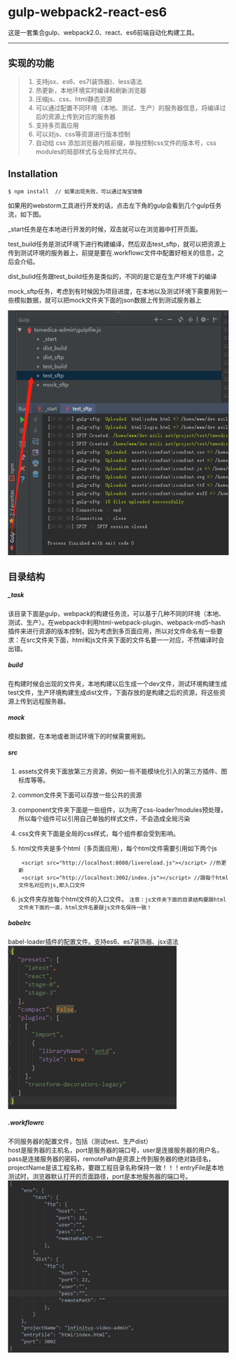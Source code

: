 # gulp-webpack2-react-es6

这是一套集合gulp、webpack2.0、react、es6前端自动化构建工具。
- - - 

## 实现的功能
> 1. 支持jsx、es6、es7(装饰器)、less语法
> 2. 热更新，本地环境实时编译和刷新浏览器
> 3. 压缩js、css、html静态资源
> 4. 可以通过配置不同环境（本地、测试、生产）的服务器信息，将编译过后的资源上传到对应的服务器
> 5. 支持多页面应用
> 6. 可以对js、css等资源进行版本控制
> 7. 自动给 css 添加浏览器内核前缀，单独控制css文件的版本号，css modules的局部样式与全局样式共存。

## Installation
`$ npm install  // 如果出现失败，可以通过淘宝镜像` 
 
如果用的webstorm工具进行开发的话，点击左下角的gulp会看到几个gulp任务流，如下图。  

_start任务是在本地进行开发的时候，双击就可以在浏览器中打开页面。 
 
test_build任务是测试环境下进行构建编译，然后双击test_sftp，就可以把资源上传到测试环境的服务器上，前提是要在.workflowc文件中配置好相关的信息，之后会介绍。  

dist_bulid任务跟test_build任务是类似的，不同的是它是在生产环境下的编译  

mock_sftp任务，考虑到有时候因为项目进度，在本地以及测试环境下需要用到一些模拟数据，就可以把mock文件夹下面的json数据上传到测试服务器上

![](./src/images/gulp.png '描述')

## 目录结构
##### _task  
	
该目录下面是gulp，webpack的构建任务流，可以基于几种不同的环境（本地、测试、生产）。在webpack中利用html-webpack-plugin、webpack-md5-hash插件来进行资源的版本控制，因为考虑到多页面应用，所以对文件命名有一些要求：在src文件夹下面，html和js文件夹下面的文件名要一一对应，不然编译时会出错。
##### build
在构建时候会出现的文件夹，本地构建以后生成一个dev文件，测试环境构建生成test文件，生产环境构建生成dist文件，下面存放的是构建之后的资源，将这些资源上传到远程服务器。
##### mock  

模拟数据，在本地或者测试环境下的时候需要用到。
##### src  
1. assets文件夹下面放第三方资源，例如一些不能模块化引入的第三方插件、图标库等等。  
2. common文件夹下面可以存放一些公共的资源
3. component文件夹下面是一些组件，以为用了css-loader?modules预处理，所以每个组件可以引用自己单独的样式文件，不会造成全局污染
4. css文件夹下面是全局的css样式，每个组件都会受到影响。
5. html文件夹是多个html（多页面应用），每个html文件需要引用如下两个js   

		<script src="http://localhost:8080/livereload.js"></script> //热更新  
		<script src="http://localhost:3002/index.js"></script> //跟每个html文件名对应的js,即入口文件
6. js文件夹存放每个html文件的入口文件。 `注意：js文件夹下面的目录结构要跟html文件夹下面的一直，html文件名要跟js文件名保持一致！`
##### babelrc
babel-loader插件的配置文件。支持es6、es7装饰器、jsx语法
![](./src/images/babel.jpg)
##### .workflowrc
不同服务器的配置文件，包括（测试test、生产dist）  
host是服务器的主机名，port是服务器的端口号，user是连接服务器的用户名，pass是连接服务器的密码，remotePath是资源上传到服务器的绝对路径名，projectName是该工程名称，要跟工程目录名称保持一致！！！entryFile是本地测试时，浏览器默认打开的页面路径，port是本地服务器的端口号。
![](./src/images/workflowrc.jpg)







